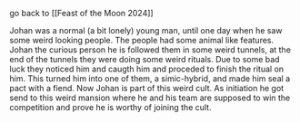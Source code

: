 go back to [[Feast of the Moon 2024]]

Johan was a normal (a bit lonely) young man, until one day when he saw some weird looking people. The people had some animal like features. Johan the curious person he is followed them in some weird tunnels, at the end of the tunnels they were doing some weird rituals. Due to some bad luck they noticed him and caugth him and proceded to finish the ritual on him. This turned him into one of them, a simic-hybrid, and made him seal a pact with a fiend. Now Johan is part of this weird cult. As initiation he got send to this weird mansion where he and his team are supposed to win the competition and prove he is worthy of joining the cult.